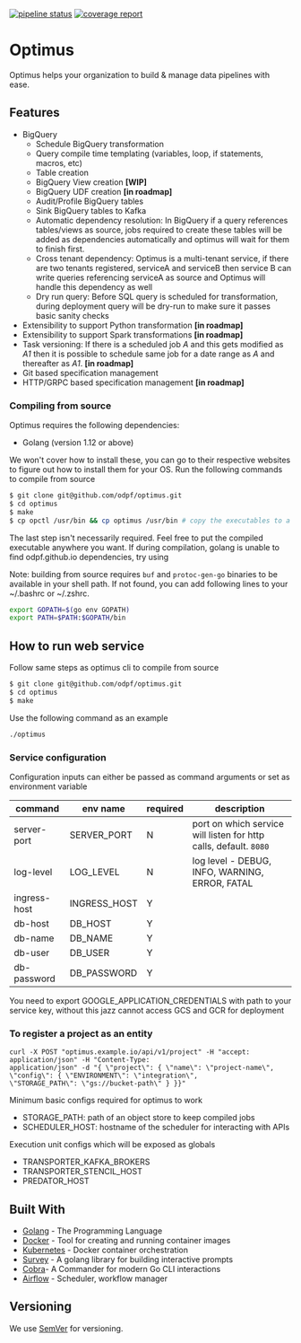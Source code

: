 [![pipeline status](https://github.com/odpf/optimus/badges/master/pipeline.svg)](https://github.com/odpf/optimus/commits/master)
[![coverage report](https://github.com/odpf/optimus/badges/master/coverage.svg)](https://github.com/odpf/optimus/commits/master)

# Optimus

Optimus helps your organization to build & manage data pipelines with ease.

## Features
- BigQuery
    - Schedule BigQuery transformation
    - Query compile time templating (variables, loop, if statements, macros, etc)
    - Table creation
    - BigQuery View creation **[WIP]**
    - BigQuery UDF creation **[in roadmap]**
    - Audit/Profile BigQuery tables
    - Sink BigQuery tables to Kafka
    - Automatic dependency resolution: In BigQuery if a query references
      tables/views as source, jobs required to create these tables will be added
      as dependencies automatically and optimus will wait for them to finish first.
    - Cross tenant dependency: Optimus is a multi-tenant service, if there are two
      tenants registered, serviceA and serviceB then service B can write queries
      referencing serviceA as source and Optimus will handle this dependency as well
    - Dry run query: Before SQL query is scheduled for transformation, during
      deployment query will be dry-run to make sure it passes basic sanity
      checks
- Extensibility to support Python transformation **[in roadmap]**
- Extensibility to support Spark transformations **[in roadmap]**
- Task versioning: If there is a scheduled job *A* and this gets modified as
  *A1* then it is possible to schedule same job for a date range as *A* and
  thereafter as *A1*. **[in roadmap]**
- Git based specification management
- HTTP/GRPC based specification management **[in roadmap]**

### Compiling from source
Optimus requires the following dependencies:
* Golang (version 1.12 or above)

We won't cover how to install these, you can go to their respective websites to figure out how to install them for your OS.
Run the following commands to compile from source
```bash
$ git clone git@github.com/odpf/optimus.git
$ cd optimus
$ make
$ cp opctl /usr/bin && cp optimus /usr/bin # copy the executables to a location in $PATH
```
The last step isn't necessarily required. Feel free to put the compiled executable anywhere you want.
If during compilation, golang is unable to find odpf.github.io dependencies, try using

Note: building from source requires `buf` and `protoc-gen-go` binaries to be available in your shell path. If not found, you
can add following lines to your ~/.bashrc or ~/.zshrc.
```bash
export GOPATH=$(go env GOPATH)
export PATH=$PATH:$GOPATH/bin
```

## How to run web service

Follow same steps as optimus cli to compile from source
```bash
$ git clone git@github.com/odpf/optimus.git
$ cd optimus
$ make
```

Use the following command as an example
```bash
./optimus
```

### Service configuration

Configuration inputs can either be passed as command arguments or set as environment variable

| command                | env name               | required | description                                                       |
| ---------------------- | ---------------------- | -------- | ----------------------------------------------------------------- |
| server-port            | SERVER_PORT            | N        | port on which service will listen for http calls, default. `8080` |
| log-level              | LOG_LEVEL              | N        | log level - DEBUG, INFO, WARNING, ERROR, FATAL                    |
| ingress-host           | INGRESS_HOST           | Y        |                                                                   |
| db-host                | DB_HOST                | Y        |                                                                   |
| db-name                | DB_NAME                | Y        |                                                                   |
| db-user                | DB_USER                | Y        |                                                                   |
| db-password            | DB_PASSWORD            | Y        |                                                                   |

You need to export GOOGLE_APPLICATION_CREDENTIALS with path to your service key, without this jazz cannot access GCS and GCR for deployment

### To register a project as an entity
```
curl -X POST "optimus.example.io/api/v1/project" -H "accept: application/json" -H "Content-Type: 
application/json" -d "{ \"project\": { \"name\": \"project-name\", \"config\": { \"ENVIRONMENT\": \"integration\", 
\"STORAGE_PATH\": \"gs://bucket-path\" } }}"
```
Minimum basic configs required for optimus to work
- STORAGE_PATH: path of an object store to keep compiled jobs
- SCHEDULER_HOST: hostname of the scheduler for interacting with APIs

Execution unit configs which will be exposed as globals
- TRANSPORTER_KAFKA_BROKERS
- TRANSPORTER_STENCIL_HOST
- PREDATOR_HOST

## Built With
* [Golang](https://golang.org/) - The Programming Language
* [Docker](https://www.docker.com/) - Tool for creating and running container images
* [Kubernetes](https://airflow.apache.org/kubernetes.html) - Docker container orchestration
* [Survey](https://github.com/AlecAivazis/survey) - A golang library for building interactive prompts
* [Cobra](https://github.com/spf13/cobra)- A Commander for modern Go CLI interactions
* [Airflow](https://github.com/apache/airflow) - Scheduler, workflow manager


## Versioning

We use [SemVer](http://semver.org/) for versioning.